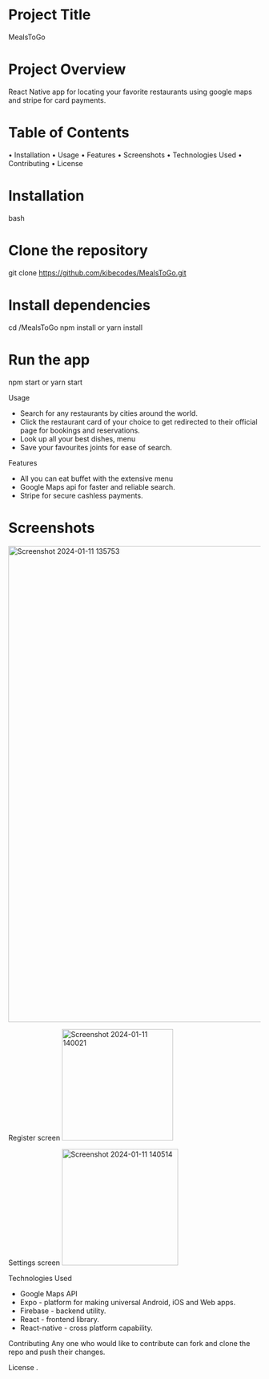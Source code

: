 # Project Title
MealsToGo

# Project Overview
React Native app for locating your favorite restaurants using google maps and stripe for card payments.

# Table of Contents
• Installation
• Usage
• Features
• Screenshots
• Technologies Used
• Contributing
• License

# Installation
bash
# Clone the repository
git clone https://github.com/kibecodes/MealsToGo.git

# Install dependencies
cd /MealsToGo
npm install or yarn install

# Run the app
npm start or yarn start

Usage
- Search for any restaurants by cities around the world.
- Click the restaurant card of your choice to get redirected to their official page for bookings and reservations.
- Look up all your best dishes, menu 
- Save your favourites joints for ease of search.

Features
- All you can eat buffet with the extensive menu 
- Google Maps api for faster and reliable search.
- Stripe for secure cashless payments.

# Screenshots
<img width="949" alt="Screenshot 2024-01-11 135753" src="https://github.com/kibecodes/MealsToGo/assets/106477223/1e5585aa-0912-42f5-b979-ba029b92931e">

Register screen
<img width="222" alt="Screenshot 2024-01-11 140021" src="https://github.com/kibecodes/MealsToGo/assets/106477223/794d510f-3f64-403a-b54d-c62f3bacbc35">

Settings screen
<img width="232" alt="Screenshot 2024-01-11 140514" src="https://github.com/kibecodes/MealsToGo/assets/106477223/3090ce1e-d2c1-4031-a2fc-cea5a6c65cbd">



Technologies Used
- Google Maps API
- Expo - platform for making universal Android, iOS and Web apps.
- Firebase - backend utility.
- React - frontend library.
- React-native - cross platform capability.

Contributing
Any one who would like to contribute can fork and clone the repo and push their changes.

License
.

